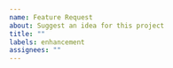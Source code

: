 ```yaml
---
name: Feature Request
about: Suggest an idea for this project
title: ""
labels: enhancement
assignees: ""
---
```

